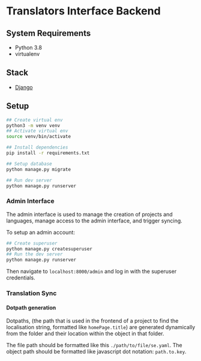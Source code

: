 # Translators Interface Backend

## System Requirements

- Python 3.8
- virtualenv

## Stack

- [Django](https://docs.djangoproject.com/en/3.2/)

## Setup

```bash
## Create virtual env
python3 -m venv venv
## Activate virtual env
source venv/bin/activate

## Install dependencies
pip install -r requirements.txt

## Setup database
python manage.py migrate

## Run dev server
python manage.py runserver
```

### Admin Interface

The admin interface is used to manage the creation of projects and languages, manage access to the admin interface, and trigger syncing.

To setup an admin account:

```bash
## Create superuser
python manage.py createsuperuser
## Run the dev server
python manage.py runserver
```

Then navigate to `localhost:8000/admin` and log in with the superuser credentials.

### Translation Sync

#### Dotpath generation

Dotpaths, (the path that is used in the frontend of a project to find the localisation string, formatted like `homePage.title`) are generated dynamically from the folder and their location within the object in that folder.

The file path should be formatted like this `./path/to/file/se.yaml`. The object path should be formatted like javascript dot notation: `path.to.key`.
